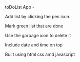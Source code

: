 toDoList App -

Add list by clicking the pen icon.

Mark green list that are done

Use the garbage icon to delete it

Include date and time on top

Built using html css amd javascript
